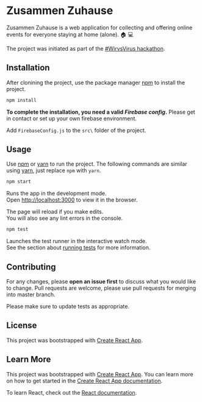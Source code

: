 # Zusammen Zuhause

Zusammen Zuhause is a web application for collecting and offering online events for everyone staying at home (alone).  :house: :computer:

The project was initiated as part of the [\#WirvsVirus hackathon](https://www.bundesregierung.de/breg-de/themen/coronavirus/wir-vs-virus-1731968).

## Installation

After clonining the project, use the package manager [npm](https://www.npmjs.com/package/npm) to install the project.

```bash
npm install
```

**To complete the installation, you need a valid _Firebase config_.** Please get in contact or set up your own firebase environment.

Add `FirebaseConfig.js` to the `src\` folder of the project.

## Usage

Use [npm](https://www.npmjs.com/package/npm) or [yarn](https://classic.yarnpkg.com/) to run the project.
The following commands are similar using [yarn](https://classic.yarnpkg.com/), just replace `npm` with `yarn`.

```bash
npm start
```

Runs the app in the development mode.<br />
Open [http://localhost:3000](http://localhost:3000) to view it in the browser.

The page will reload if you make edits.<br />
You will also see any lint errors in the console.

```bash
npm test
```
Launches the test runner in the interactive watch mode.<br />
See the section about [running tests](https://facebook.github.io/create-react-app/docs/running-tests) for more information.

## Contributing
For any changes, please **open an issue first** to discuss what you would like to change. Pull requests are welcome, please use pull requests for merging into master branch.

Please make sure to update tests as appropriate.

## License
<!--- [MIT](https://choosealicense.com/licenses/mit/)-->


This project was bootstrapped with [Create React App](https://github.com/facebook/create-react-app).

## Learn More

This project was bootstrapped with [Create React App](https://github.com/facebook/create-react-app).
You can learn more on how to get started in the [Create React App documentation](https://facebook.github.io/create-react-app/docs/getting-started).

To learn React, check out the [React documentation](https://reactjs.org/).

<!---
### Code Splitting

This section has moved here: https://facebook.github.io/create-react-app/docs/code-splitting

### Analyzing the Bundle Size

This section has moved here: https://facebook.github.io/create-react-app/docs/analyzing-the-bundle-size

### Making a Progressive Web App

This section has moved here: https://facebook.github.io/create-react-app/docs/making-a-progressive-web-app

### Advanced Configuration

This section has moved here: https://facebook.github.io/create-react-app/docs/advanced-configuration

### Deployment

This section has moved here: https://facebook.github.io/create-react-app/docs/deployment

### `yarn build` fails to minify

This section has moved here: https://facebook.github.io/create-react-app/docs/troubleshooting#npm-run-build-fails-to-minify-->
